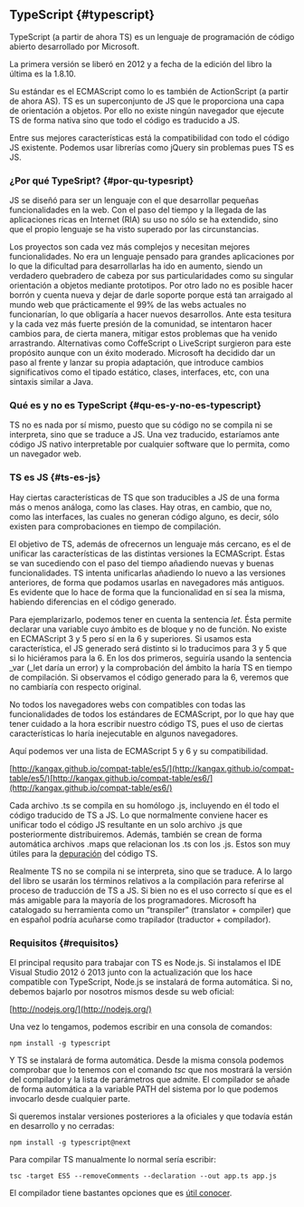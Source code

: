 ## TypeScript {#typescript}

TypeScript (a partir de ahora TS) es un lenguaje de programación de código abierto desarrollado por Microsoft.

La primera versión se liberó en 2012 y a fecha de la edición del libro la última es la 1.8.10.

Su estándar es el ECMAScript como lo es también de ActionScript (a partir de ahora AS). TS es un superconjunto de JS que le proporciona una capa de orientación a objetos. Por ello no existe ningún navegador que ejecute TS de forma nativa sino que todo el código es traducido a JS.

Entre sus mejores características está la compatibilidad con todo el código JS existente. Podemos usar librerías como jQuery sin problemas pues TS es JS.

### ¿Por qué TypeSript? {#por-qu-typesript}

JS se diseñó para ser un lenguaje con el que desarrollar pequeñas funcionalidades en la web. Con el paso del tiempo y la llegada de las aplicaciones ricas en Internet (RIA) su uso no sólo se ha extendido, sino que el propio lenguaje se ha visto superado por las circunstancias.

Los proyectos son cada vez más complejos y necesitan mejores funcionalidades. No era un lenguaje pensado para grandes aplicaciones por lo que la dificultad para desarrollarlas ha ido en aumento, siendo un verdadero quebradero de cabeza por sus particularidades como su singular orientación a objetos mediante prototipos. Por otro lado no es posible hacer borrón y cuenta nueva y dejar de darle soporte porque está tan arraigado al mundo web que prácticamente el 99% de las webs actuales no funcionarían, lo que obligaría a hacer nuevos desarrollos. Ante esta tesitura y la cada vez más fuerte presión de la comunidad, se intentaron hacer cambios para, de cierta manera, mitigar estos problemas que ha venido arrastrando. Alternativas como CoffeScript o LiveScript surgieron para este propósito aunque con un éxito moderado. Microsoft ha decidido dar un paso al frente y lanzar su propia adaptación, que introduce cambios significativos como el tipado estático, clases, interfaces, etc, con una sintaxis similar a Java.

### Qué es y no es TypeScript {#qu-es-y-no-es-typescript}

TS no es nada por sí mismo, puesto que su código no se compila ni se interpreta, sino que se traduce a JS. Una vez traducido, estaríamos ante código JS nativo interpretable por cualquier software que lo permita, como un navegador web.

### TS es JS {#ts-es-js}

Hay ciertas características de TS que son traducibles a JS de una forma más o menos análoga, como las clases. Hay otras, en cambio, que no, como las interfaces, las cuales no generan código alguno, es decir, sólo existen para comprobaciones en tiempo de compilación.

El objetivo de TS, además de ofrecernos un lenguaje más cercano, es el de unificar las características de las distintas versiones la ECMAScript. Éstas se van sucediendo con el paso del tiempo añadiendo nuevas y buenas funcionalidades. TS intenta unificarlas añadiendo lo nuevo a las versiones anteriores, de forma que podamos usarlas en navegadores más antiguos. Es evidente que lo hace de forma que la funcionalidad en sí sea la misma, habiendo diferencias en el código generado.

Para ejemplarizarlo, podemos tener en cuenta la sentencia _let._ Ésta permite declarar una variable cuyo ámbito es de bloque y no de función. No existe en ECMAScript 3 y 5 pero sí en la 6 y superiores. Si usamos esta característica, el JS generado será distinto si lo traducimos para 3 y 5 que si lo hiciéramos para la 6\. En los dos primeros, seguiría usando la sentencia _var (_let daría un error) y la comprobación del ámbito la haría TS en tiempo de compilación. Si observamos el código generado para la 6, veremos que no cambiaría con respecto original.

No todos los navegadores webs con compatibles con todas las funcionalidades de todos los estándares de ECMAScript, por lo que hay que tener cuidado a la hora escribir nuestro código TS, pues el uso de ciertas características lo haría inejecutable en algunos navegadores.

Aquí podemos ver una lista de ECMAScript 5 y 6 y su compatibilidad.

[http://kangax.github.io/compat-table/es5/](http://kangax.github.io/compat-table/es5/)[http://kangax.github.io/compat-table/es6/](http://kangax.github.io/compat-table/es6/)

Cada archivo .ts se compila en su homólogo .js, incluyendo en él todo el código traducido de TS a JS. Lo que normalmente conviene hacer es unificar todo el código JS resultante en un solo archivo .js que posteriormente distribuiremos. Además, también se crean de forma automática archivos .maps que relacionan los .ts con los .js. Estos son muy útiles para la [depuración](../depuracion/depurando_ts.md) del código TS.

Realmente TS no se compila ni se interpreta, sino que se traduce. A lo largo del libro se usarán los términos relativos a la compilación para referirse al proceso de traducción de TS a JS. Si bien no es el uso correcto sí que es el más amigable para la mayoría de los programadores. Microsoft ha catalogado su herramienta como un “transpiler” (translator + compiler) que en español podría acuñarse como trapilador (traductor + compilador).

### Requisitos {#requisitos}

El principal requsito para trabajar con TS es Node.js. Si instalamos el IDE Visual Studio 2012 ó 2013 junto con la actualización que los hace compatible con TypeScript, Node.js se instalará de forma automática. Si no, debemos bajarlo por nosotros mismos desde su web oficial:

[http://nodejs.org/](http://nodejs.org/)

Una vez lo tengamos, podemos escribir en una consola de comandos:

```
npm install -g typescript
```

Y TS se instalará de forma automática. Desde la misma consola podemos comprobar que lo tenemos con el comando _tsc_ que nos mostrará la versión del compilador y la lista de parámetros que admite. El compilador se añade de forma automática a la variable PATH del sistema por lo que podemos invocarlo desde cualquier parte.

Si queremos instalar versiones posteriores a la oficiales y que todavía están en desarrollo y no cerradas:

```
npm install -g typescript@next
```

Para compilar TS manualmente lo normal sería escribir:

```
tsc -target ES5 --removeComments --declaration --out app.ts app.js
```

El compilador tiene bastantes opciones que es [útil conocer](../anexo_iv_tsconfigjson.md).